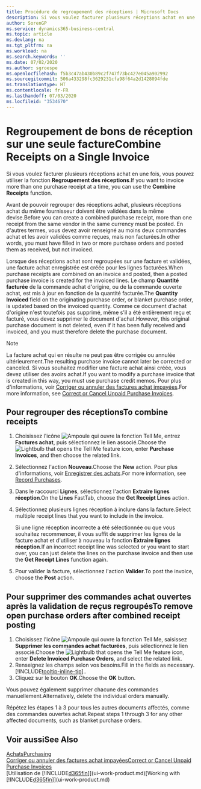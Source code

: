 ```yaml
---
title: Procédure de regroupement des réceptions | Microsoft Docs
description: Si vous voulez facturer plusieurs réceptions achat en une fois, vous pouvez utiliser la fonction Regroupement des réceptions.
author: SorenGP
ms.service: dynamics365-business-central
ms.topic: article
ms.devlang: na
ms.tgt_pltfrm: na
ms.workload: na
ms.search.keywords: ''
ms.date: 07/02/2020
ms.author: sgroespe
ms.openlocfilehash: f5b3c47ab430b89c2f747f73bc427e045a902992
ms.sourcegitcommit: 506a433298fc3629231cfa98f64a2d1428094fde
ms.translationtype: HT
ms.contentlocale: fr-FR
ms.lasthandoff: 07/03/2020
ms.locfileid: "3534670"
---
```

# <a name="combine-receipts-on-a-single-invoice"></a><span data-ttu-id="78a9c-103">Regroupement de bons de réception sur une seule facture</span><span class="sxs-lookup"><span data-stu-id="78a9c-103">Combine Receipts on a Single Invoice</span></span>

<span data-ttu-id="78a9c-104">Si vous voulez facturer plusieurs réceptions achat en une fois, vous pouvez utiliser la fonction **Regroupement des réceptions**.</span><span class="sxs-lookup"><span data-stu-id="78a9c-104">If you want to invoice more than one purchase receipt at a time, you can use the **Combine Receipts** function.</span></span>  

<span data-ttu-id="78a9c-105">Avant de pouvoir regrouper des réceptions achat, plusieurs réceptions achat du même fournisseur doivent être validées dans la même devise.</span><span class="sxs-lookup"><span data-stu-id="78a9c-105">Before you can create a combined purchase receipt, more than one receipt from the same vendor in the same currency must be posted.</span></span> <span data-ttu-id="78a9c-106">En d'autres termes, vous devez avoir renseigné au moins deux commandes achat et les avoir validées comme reçues, mais non facturées.</span><span class="sxs-lookup"><span data-stu-id="78a9c-106">In other words, you must have filled in two or more purchase orders and posted them as received, but not invoiced.</span></span>  

<span data-ttu-id="78a9c-107">Lorsque des réceptions achat sont regroupées sur une facture et validées, une facture achat enregistrée est créée pour les lignes facturées.</span><span class="sxs-lookup"><span data-stu-id="78a9c-107">When purchase receipts are combined on an invoice and posted, then a posted purchase invoice is created for the invoiced lines.</span></span> <span data-ttu-id="78a9c-108">Le champ **Quantité facturée** de la commande achat d'origine, ou de la commande ouverte achat, est mis à jour en fonction de la quantité facturée.</span><span class="sxs-lookup"><span data-stu-id="78a9c-108">The **Quantity Invoiced** field on the originating purchase order, or blanket purchase order, is updated based on the invoiced quantity.</span></span> <span data-ttu-id="78a9c-109">Comme ce document d'achat d'origine n'est toutefois pas supprimé, même s'il a été entièrement reçu et facturé, vous devez supprimer le document d'achat.</span><span class="sxs-lookup"><span data-stu-id="78a9c-109">However, this original purchase document is not deleted, even if it has been fully received and invoiced, and you must therefore delete the purchase document.</span></span>  

> [!NOTE]
> <span data-ttu-id="78a9c-110">La facture achat qui en résulte ne peut pas être corrigée ou annulée ultérieurement.</span><span class="sxs-lookup"><span data-stu-id="78a9c-110">The resulting purchase invoice cannot later be corrected or canceled.</span></span> <span data-ttu-id="78a9c-111">Si vous souhaitez modifier une facture achat ainsi créée, vous devez utiliser des avoirs achat.</span><span class="sxs-lookup"><span data-stu-id="78a9c-111">If you want to modify a purchase invoice that is created in this way, you must use purchase credit memos.</span></span> <span data-ttu-id="78a9c-112">Pour plus d'informations, voir [Corriger ou annuler des factures achat impayées](purchasing-how-correct-cancel-unpaid-purchase-invoices.md).</span><span class="sxs-lookup"><span data-stu-id="78a9c-112">For more information, see [Correct or Cancel Unpaid Purchase Invoices](purchasing-how-correct-cancel-unpaid-purchase-invoices.md).</span></span>

## <a name="to-combine-receipts"></a><span data-ttu-id="78a9c-113">Pour regrouper des réceptions</span><span class="sxs-lookup"><span data-stu-id="78a9c-113">To combine receipts</span></span>

1. <span data-ttu-id="78a9c-114">Choisissez l'icône ![Ampoule qui ouvre la fonction Tell Me](media/ui-search/search_small.png "Dites-moi ce que vous voulez faire"), entrez **Factures achat**, puis sélectionnez le lien associé.</span><span class="sxs-lookup"><span data-stu-id="78a9c-114">Choose the ![Lightbulb that opens the Tell Me feature](media/ui-search/search_small.png "Tell me what you want to do") icon, enter **Purchase Invoices**, and then choose the related link.</span></span>  
2. <span data-ttu-id="78a9c-115">Sélectionnez l'action **Nouveau**.</span><span class="sxs-lookup"><span data-stu-id="78a9c-115">Choose the **New** action.</span></span> <span data-ttu-id="78a9c-116">Pour plus d'informations, voir [Enregistrer des achats](purchasing-how-record-purchases.md).</span><span class="sxs-lookup"><span data-stu-id="78a9c-116">For more information, see [Record Purchases](purchasing-how-record-purchases.md).</span></span>  
3. <span data-ttu-id="78a9c-117">Dans le raccourci **Lignes**, sélectionnez l'action **Extraire lignes réception**.</span><span class="sxs-lookup"><span data-stu-id="78a9c-117">On the **Lines** FastTab, choose the **Get Receipt Lines** action.</span></span>  
4. <span data-ttu-id="78a9c-118">Sélectionnez plusieurs lignes réception à inclure dans la facture.</span><span class="sxs-lookup"><span data-stu-id="78a9c-118">Select multiple receipt lines that you want to include in the invoice.</span></span>  

    <span data-ttu-id="78a9c-119">Si une ligne réception incorrecte a été sélectionnée ou que vous souhaitez recommencer, il vous suffit de supprimer les lignes de la facture achat et d'utiliser à nouveau la fonction **Extraire lignes réception**.</span><span class="sxs-lookup"><span data-stu-id="78a9c-119">If an incorrect receipt line was selected or you want to start over, you can just delete the lines on the purchase invoice and then use the **Get Receipt Lines** function again.</span></span>  
5. <span data-ttu-id="78a9c-120">Pour valider la facture, sélectionnez l'action **Valider**.</span><span class="sxs-lookup"><span data-stu-id="78a9c-120">To post the invoice, choose the **Post** action.</span></span>  

## <a name="to-remove-open-purchase-orders-after-combined-receipt-posting"></a><span data-ttu-id="78a9c-121">Pour supprimer des commandes achat ouvertes après la validation de reçus regroupés</span><span class="sxs-lookup"><span data-stu-id="78a9c-121">To remove open purchase orders after combined receipt posting</span></span>

1. <span data-ttu-id="78a9c-122">Choisissez l'icône ![Ampoule qui ouvre la fonction Tell Me](media/ui-search/search_small.png "Dites-moi ce que vous voulez faire"), saisissez **Supprimer les commandes achat facturées**, puis sélectionnez le lien associé.</span><span class="sxs-lookup"><span data-stu-id="78a9c-122">Choose the ![Lightbulb that opens the Tell Me feature](media/ui-search/search_small.png "Tell me what you want to do") icon, enter **Delete Invoiced Purchase Orders**, and select the related link.</span></span>  
2. <span data-ttu-id="78a9c-123">Renseignez les champs selon vos besoins.</span><span class="sxs-lookup"><span data-stu-id="78a9c-123">Fill in the fields as necessary.</span></span> [!INCLUDE[tooltip-inline-tip](includes/tooltip-inline-tip_md.md)]<span data-ttu-id="78a9c-124">.</span><span class="sxs-lookup"><span data-stu-id="78a9c-124">.</span></span>
3. <span data-ttu-id="78a9c-125">Cliquez sur le bouton **OK**.</span><span class="sxs-lookup"><span data-stu-id="78a9c-125">Choose the **OK** button.</span></span>  

<span data-ttu-id="78a9c-126">Vous pouvez également supprimer chacune des commandes manuellement.</span><span class="sxs-lookup"><span data-stu-id="78a9c-126">Alternatively, delete the individual orders manually.</span></span>

<span data-ttu-id="78a9c-127">Répétez les étapes 1 à 3 pour tous les autres documents affectés, comme des commandes ouvertes achat.</span><span class="sxs-lookup"><span data-stu-id="78a9c-127">Repeat steps 1 through 3 for any other affected documents, such as blanket purchase orders.</span></span>

## <a name="see-also"></a><span data-ttu-id="78a9c-128">Voir aussi</span><span class="sxs-lookup"><span data-stu-id="78a9c-128">See Also</span></span>

[<span data-ttu-id="78a9c-129">Achats</span><span class="sxs-lookup"><span data-stu-id="78a9c-129">Purchasing</span></span>](purchasing-manage-purchasing.md)  
[<span data-ttu-id="78a9c-130">Corriger ou annuler des factures achat impayées</span><span class="sxs-lookup"><span data-stu-id="78a9c-130">Correct or Cancel Unpaid Purchase Invoices</span></span>](purchasing-how-correct-cancel-unpaid-purchase-invoices.md)  
<span data-ttu-id="78a9c-131">[Utilisation de [!INCLUDE[d365fin](includes/d365fin_md.md)]](ui-work-product.md)</span><span class="sxs-lookup"><span data-stu-id="78a9c-131">[Working with [!INCLUDE[d365fin](includes/d365fin_md.md)]](ui-work-product.md)</span></span>  
